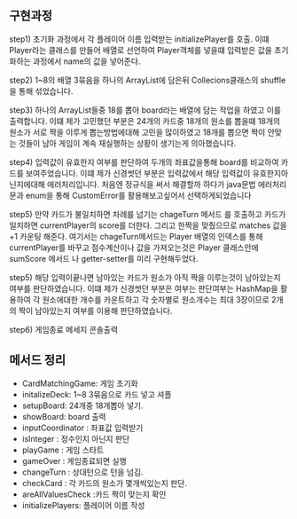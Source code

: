 ## 구현과정
step1) 초기화 과정에서 각 플레이어 이름 입력받는 initializePlayer를 호출. 
이떄 Player라는 클래스를 만들어 배열로 선언하여  Player객체를 넣을떄 입력받은 값을 초기화하는 과정에서 name의 값을 넣어준다.

step2) 1~8의 배열 3묶음을 하나의 ArrayList에 담은뒤 Collecions클래스의 shuffle을 통해 섞었습니다.

step3) 하나의 ArrayList들중 18를 뽑아 board라는 배열에 담는 작업을 하였고 이를 출력합니다.
이떄 제가 고민했던 부분은 24개의 카드중 18개의 원소를 뽑을떄 18개의 원소가 서로 짝을 이루게 뽑는방법에대해 고민을 많이하였고 18개를 뽑으면 짝이 안맞는 것들이 남아 게임이 계속 재실행하는 상황이 생기는게 의아했습니다. 

step4) 입력값이 유효한지 여부를 판단하여 두개의 좌표값을통해 board를 비교하여 카드를 보여주었습니다.
이떄 제가 신경썻던 부분은 입력값에서 해당 입력값이 유효한지아닌지에대해 에러처리입니다. 처음엔 정규식을 써서 해결할까 하다가 java문법 에러처리문과 enum을 통해 CustomError를 활용해보고싶어서 선택하게되었습니다

step5) 만약 카드가 불일치하면 차례를 넘기는 chageTurn 메서드 를 호출하고 카드가 일치하면 currentPlayer의 score를 더한다. 그리고 한짝을 맞췄으므로 
matches 값을 +1 카운팅 해준다. 
여기서는 chageTurn메서드는 Player 배열의 인덱스를 통해  currentPlayer를 바꾸고 점수계산이나 값을 가져오는것은 Player 클래스안에 sumScore 메서드 나 getter-setter를 미리 구현해두었다. 

step5) 해당 입력이끝나면 남아있는 카드가 원소가 아직 짝을 이루는것이 남아있는지 여부를 판단하였습니다.
이떄 제가 신경썻던 부분은 여부는 판단여부는 HashMap을 활용하여 각 원소에대한 개수를 카운트하고 각 숫자별로 원소개수는 최대 3장이므로 2개의 짝이 남아있는지 여부를 이용해 판단하였습니다.

step6) 게임종료 메세지 콘솔출력 


## 메서드 정리
 * CardMatchingGame: 게임 초기화
 * initalizeDeck: 1~8 3묶음으로 카드 넣고 셔플
 * setupBoard: 24개중 18개뽑아 넣기.
 * showBoard: board 출력
 * inputCoordinator : 좌표값 입력받기
 * isInteger : 정수인지 아닌지 판단
 * playGame : 게임 스타트
 * gameOver : 게임종료되면 실행
 * changeTurn : 상대턴으로 턴을 넘김.
 * checkCard : 각 카드의 원소가 몇개씩있는지 판단.
 * areAllValuesCheck :카드 짝이 맞는지 확인
 * initializePlayers: 플레이어 이름 작성

